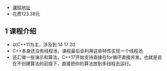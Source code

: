 - [课程地址](https://edu.51cto.com/lesson/690191.html)
- 花费123.38元


## 1 课程介绍
- 以C++11为主，涉及到 14 17 20
- C++本身还没有线程池，课程最后会利用这些特性实现一个线程池
- 还汇做一些演示和算法，C++17开始支持直接在for循环直接并发。也就是说在不创建算法的前提下，直接把你的算法放到多线程去运行。